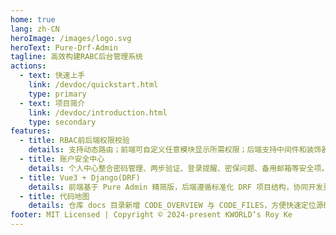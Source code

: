 ```yaml
---
home: true
lang: zh-CN
heroImage: /images/logo.svg
heroText: Pure-Drf-Admin
tagline: 高效构建RABC后台管理系统
actions:
  - text: 快速上手
    link: /devdoc/quickstart.html
    type: primary
  - text: 项目简介
    link: /devdoc/introduction.html
    type: secondary
features:
  - title: RBAC前后端权限校验
    details: 支持动态路由；前端可自定义任意模块显示所需权限；后端支持中间件和装饰器两种接口权限校验方法。
  - title: 账户安全中心
    details: 个人中心整合密码管理、两步验证、登录提醒、密保问题、备用邮箱等安全项。
  - title: Vue3 + Django(DRF)
    details: 前端基于 Pure Admin 精简版，后端遵循标准化 DRF 项目结构，协同开发更轻松。
  - title: 代码地图
    details: 仓库 docs 目录新增 CODE_OVERVIEW 与 CODE_FILES，方便快速定位源码和接口定义。
footer: MIT Licensed | Copyright © 2024-present KWORLD‘s Roy Ke
---
```

